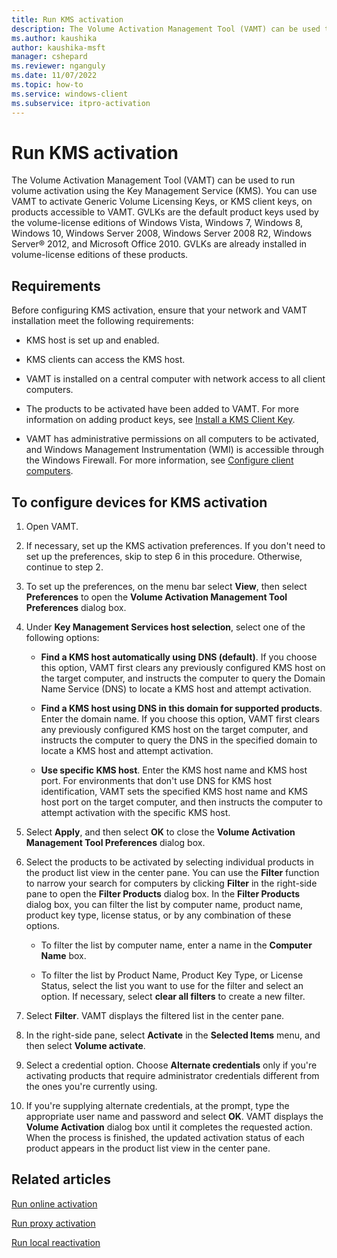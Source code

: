 ```yaml
---
title: Run KMS activation
description: The Volume Activation Management Tool (VAMT) can be used to run volume activation using the Key Management Service (KMS).
ms.author: kaushika
author: kaushika-msft
manager: cshepard
ms.reviewer: nganguly
ms.date: 11/07/2022
ms.topic: how-to
ms.service: windows-client
ms.subservice: itpro-activation
---
```


# Run KMS activation

The Volume Activation Management Tool (VAMT) can be used to run volume activation using the Key Management Service (KMS). You can use VAMT to activate Generic Volume Licensing Keys, or KMS client keys, on products accessible to VAMT. GVLKs are the default product keys used by the volume-license editions of Windows Vista, Windows 7, Windows 8, Windows 10, Windows Server 2008, Windows Server 2008 R2, Windows Server® 2012, and Microsoft Office 2010. GVLKs are already installed in volume-license editions of these products.

## Requirements

Before configuring KMS activation, ensure that your network and VAMT installation meet the following requirements:

- KMS host is set up and enabled.

- KMS clients can access the KMS host.

- VAMT is installed on a central computer with network access to all client computers.

- The products to be activated have been added to VAMT. For more information on adding product keys, see [Install a KMS Client Key](install-kms-client-key-vamt.md).

- VAMT has administrative permissions on all computers to be activated, and Windows Management Instrumentation (WMI) is accessible through the Windows Firewall. For more information, see [Configure client computers](configure-client-computers-vamt.md).

## To configure devices for KMS activation

1. Open VAMT.

2. If necessary, set up the KMS activation preferences. If you don't need to set up the preferences, skip to step 6 in this procedure. Otherwise, continue to step 2.

3. To set up the preferences, on the menu bar select **View**, then select **Preferences** to open the **Volume Activation Management Tool Preferences** dialog box.

4. Under **Key Management Services host selection**, select one of the following options:

    - **Find a KMS host automatically using DNS (default)**. If you choose this option, VAMT first clears any previously configured KMS host on the target computer, and instructs the computer to query the Domain Name Service (DNS) to locate a KMS host and attempt activation.

    - **Find a KMS host using DNS in this domain for supported products**. Enter the domain name. If you choose this option, VAMT first clears any previously configured KMS host on the target computer, and instructs the computer to query the DNS in the specified domain to locate a KMS host and attempt activation.

    - **Use specific KMS host**. Enter the KMS host name and KMS host port. For environments that don't use DNS for KMS host identification, VAMT sets the specified KMS host name and KMS host port on the target computer, and then instructs the computer to attempt activation with the specific KMS host.

5. Select **Apply**, and then select **OK** to close the **Volume Activation Management Tool Preferences** dialog box.

6. Select the products to be activated by selecting individual products in the product list view in the center pane. You can use the **Filter** function to narrow your search for computers by clicking **Filter** in the right-side pane to open the **Filter Products** dialog box. In the **Filter Products** dialog box, you can filter the list by computer name, product name, product key type, license status, or by any combination of these options.

    - To filter the list by computer name, enter a name in the **Computer Name** box.

    - To filter the list by Product Name, Product Key Type, or License Status, select the list you want to use for the filter and select an option. If necessary, select **clear all filters** to create a new filter.

7. Select **Filter**. VAMT displays the filtered list in the center pane.

8. In the right-side pane, select **Activate** in the **Selected Items** menu, and then select **Volume activate**.

9. Select a credential option. Choose **Alternate credentials** only if you're activating products that require administrator credentials different from the ones you're currently using.

10. If you're supplying alternate credentials, at the prompt, type the appropriate user name and password and select **OK**.
VAMT displays the **Volume Activation** dialog box until it completes the requested action. When the process is finished, the updated activation status of each product appears in the product list view in the center pane.

## Related articles

[Run online activation](online-activation-vamt.md)

[Run proxy activation](proxy-activation-vamt.md)

[Run local reactivation](local-reactivation-vamt.md)
